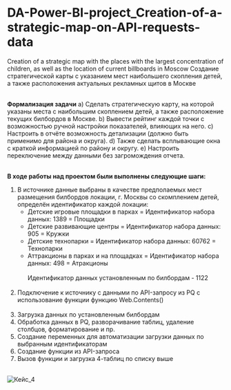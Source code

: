# DA-Power-BI-project_Creation-of-a-strategic-map-on-API-requests-data
Creation of a strategic map with the places with the largest concentration of children, as well as the location of current billboards in Moscow
Создание стратегической карты с указанием мест наибольшего скопления детей, а также расположения актуальных рекламных щитов в Москве</br></br>

**Формализация задачи**
a) Сделать стратегическую карту, на которой указаны места с наибольшим скоплением детей, а также расположение текущих билбордов в Москве.
b) Вывести рейтинг каждой точки с возможностью ручной настройки показателей, влияющих на него.
c) Настроить в отчёте возможность детализации (должно быть применимо для района и округа).
d) Также сделать всплывающие окна с краткой информацией по району и округу.
e) Настроить переключение между данными без загромождения отчета.</br></br>

**В ходе работы над проектом были выполнены следующие шаги:**
1. В источнике данные выбраны в качестве предполаемых мест размещения билбордов локации, г. Москвы со скомплением детей, определён идентификатор каждой локации:
   - Детские игровые площадки в парках = Идентификатор набора данных: 1389 = Площадки
   - Детские развивающие центры = Идентификатор набора данных: 905 = Кружки
   - Детские технопарки = Идентификатор набора данных: 60762 = Технопарки
   - Аттракционы в парках и на площадках = Идентификатор набора данных: 498 = Атракционы</br></br>
Идентификатор данных установленным по билбордам - 1122</br></br>
2. Подключение к источнику с данными по API-запросу из PQ с использование функции функцию Web.Contents()</br></br>
3. Загрузка данных по установленным билбордам
4. Обработка данных в PQ, разворачивание таблиц, удаление столбцов, форматирование и пр.
5. Создание переменных для автоматизации загрузки данных по выбранным идентификаторам
6. Создание функции из API-запроса
7. Вызов функции и загрузка 4-таблиц по списку выше</br></br>


![Кейс_4](https://github.com/ElenaTratsevskaya/DA-Power-BI-project_Creation-of-a-strategic-map-on-API-requests-data/assets/110056199/2c78db42-3b15-4d2d-9157-1cca66fa27ef)
